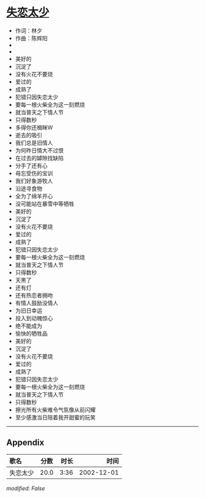 # [失恋太少](https://music.163.com/song?id=66970)

* 作词：林夕
* 作曲：陈辉阳
*
*
* 美好的
* 沉淀了
* 没有火花不要烧
* 爱过的
* 成熟了
* 犯错只因失恋太少
* 要每一根火柴全为这一刻燃烧
* 就当普天之下情人节
* 只得数秒
* 多得你还楫眯W
* 逝去的吸引
* 我们总是旧情人
* 为何昨日情大不过恨
* 在过去的罅隙找缺陷
* 分手了还有心
* 毋忘受伤的宝训
* 我们好象游牧人
* 沿途寻食物
* 全为了绵羊开心
* 没可能站在暴雪中等牺牲
* 美好的
* 沉淀了
* 没有火花不要烧
* 爱过的
* 成熟了
* 犯错只因失恋太少
* 要每一根火柴全为这一刻燃烧
* 就当普天之下情人节
* 只得数秒
* 天黑了
* 还有灯
* 还有热恋者拥吻
* 有情人鼓励没情人
* 为旧日幸运
* 投入到动魄惊心
* 绝不能成为
* 愉快的牺牲品
* 美好的
* 沉淀了
* 没有火花不要烧
* 爱过的
* 成熟了
* 犯错只因失恋太少
* 要每一根火柴全为这一刻燃烧
* 就当普天之下情人节
* 只得数秒
* 擦光所有火柴难令气氛像从前闪耀
* 至少感激当日陪着我开甜蜜的玩笑


---

## Appendix

|歌名|分数|时长|时间|
|:---|:---:|---:|---:|
|失恋太少|20.0|3:36|2002-12-01

*modified: False*